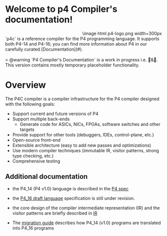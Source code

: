 # Welcome to p4 Compiler's documentation!
<div style="float: right; margin-left: 20px;">
  \image html p4-logo.png  width=300px
</div>
<br>
`p4c` is a reference compiler for the P4 programming language. It supports both P4-14 and P4-16; you can find more information about P4 in our carefully curated [Documentation](#).
<br>
<br>
> @warning  `P4 Compiler's Documentation` is a work in progress i.e. 🔨&🚀. This version contains mostly temporary placeholder functionality.

# Overview

The P4C compiler is a compiler infrastructure for the P4 compiler designed with the following goals:

* Support current and future versions of P4
* Support multiple back-ends
  * Generate code for ASICs, NICs, FPGAs, software switches and other targets
* Provide support for other tools (debuggers, IDEs, control-plane, etc.)
* Open-source front-end
* Extensible architecture (easy to add new passes and optimizations)
* Use modern compiler techniques (immutable IR, visitor patterns, strong type checking, etc.)
* Comprehensive testing


## Additional documentation

* the P4_14 (P4 v1.0) language is described in the [P4 spec](http://p4.org/wp-content/uploads/2015/04/p4-latest.pdf)

* the [P4_16 draft language](http://p4.org/wp-content/uploads/2016/12/P4_16-prerelease-Dec_16.pdf)
  specification is still under revision.

* the core design of the compiler intermediate representation (IR) and
  the visitor patterns are briefly described in [IR](IR.md)

* The [migration guide](migration-guide.pptx) describes how P4_14 (v1.0)
  programs are translated into P4_16 programs
